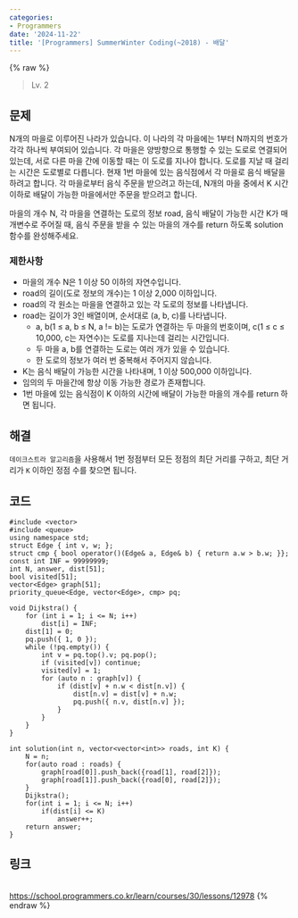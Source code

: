 ```yaml
---
categories:
- Programmers
date: '2024-11-22'
title: '[Programmers] SummerWinter Coding(~2018) - 배달'
---
```


{% raw %}
> Lv. 2<br>

## 문제
N개의 마을로 이루어진 나라가 있습니다. 이 나라의 각 마을에는 1부터 N까지의 번호가 각각 하나씩 부여되어 있습니다. 각 마을은 양방향으로 통행할 수 있는 도로로 연결되어 있는데, 서로 다른 마을 간에 이동할 때는 이 도로를 지나야 합니다. 도로를 지날 때 걸리는 시간은 도로별로 다릅니다. 현재 1번 마을에 있는 음식점에서 각 마을로 음식 배달을 하려고 합니다. 각 마을로부터 음식 주문을 받으려고 하는데, N개의 마을 중에서 K 시간 이하로 배달이 가능한 마을에서만 주문을 받으려고 합니다.

마을의 개수 N, 각 마을을 연결하는 도로의 정보 road, 음식 배달이 가능한 시간 K가 매개변수로 주어질 때, 음식 주문을 받을 수 있는 마을의 개수를 return 하도록 solution 함수를 완성해주세요.

### 제한사항
-   마을의 개수 N은 1 이상 50 이하의 자연수입니다.
-   road의 길이(도로 정보의 개수)는 1 이상 2,000 이하입니다.
-   road의 각 원소는 마을을 연결하고 있는 각 도로의 정보를 나타냅니다.
-   road는 길이가 3인 배열이며, 순서대로 (a, b, c)를 나타냅니다.
    -   a, b(1 ≤ a, b ≤ N, a != b)는 도로가 연결하는 두 마을의 번호이며, c(1 ≤ c ≤ 10,000, c는 자연수)는 도로를 지나는데 걸리는 시간입니다.
    -   두 마을 a, b를 연결하는 도로는 여러 개가 있을 수 있습니다.
    -   한 도로의 정보가 여러 번 중복해서 주어지지 않습니다.
-   K는 음식 배달이 가능한 시간을 나타내며, 1 이상 500,000 이하입니다.
-   임의의 두 마을간에 항상 이동 가능한 경로가 존재합니다.
-   1번 마을에 있는 음식점이 K 이하의 시간에 배달이 가능한 마을의 개수를 return 하면 됩니다.

## 해결
`데이크스트라 알고리즘`을 사용해서 1번 정점부터 모든 정점의 최단 거리를 구하고, 최단 거리가 `K` 이하인 정점 수를 찾으면 됩니다.

## 코드
```
#include <vector>
#include <queue>
using namespace std;
struct Edge { int v, w; };
struct cmp { bool operator()(Edge& a, Edge& b) { return a.w > b.w; }};
const int INF = 99999999;
int N, answer, dist[51];
bool visited[51];
vector<Edge> graph[51];
priority_queue<Edge, vector<Edge>, cmp> pq;

void Dijkstra() {
	for (int i = 1; i <= N; i++)
		dist[i] = INF;
	dist[1] = 0;
	pq.push({ 1, 0 });
	while (!pq.empty()) {
		int v = pq.top().v; pq.pop();
		if (visited[v]) continue;
		visited[v] = 1;
		for (auto n : graph[v]) {
			if (dist[v] + n.w < dist[n.v]) {
				dist[n.v] = dist[v] + n.w;
				pq.push({ n.v, dist[n.v] });
			}
		}
	}
}

int solution(int n, vector<vector<int>> roads, int K) {
    N = n;
    for(auto road : roads) {
        graph[road[0]].push_back({road[1], road[2]});
        graph[road[1]].push_back({road[0], road[2]});
    }
    Dijkstra();
    for(int i = 1; i <= N; i++)
        if(dist[i] <= K)
            answer++;
    return answer;
}
```

## 링크
<br>https://school.programmers.co.kr/learn/courses/30/lessons/12978
{% endraw %}